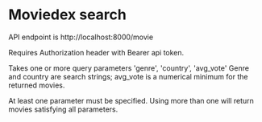 # Moviedex search

API endpoint is http://localhost:8000/movie

Requires Authorization header with Bearer api token.

Takes one or more query parameters 'genre', 'country', 'avg_vote'
Genre and country are search strings; avg_vote is a numerical minimum for the returned movies.

At least one parameter must be specified. Using more than one will return movies satisfying all parameters.

